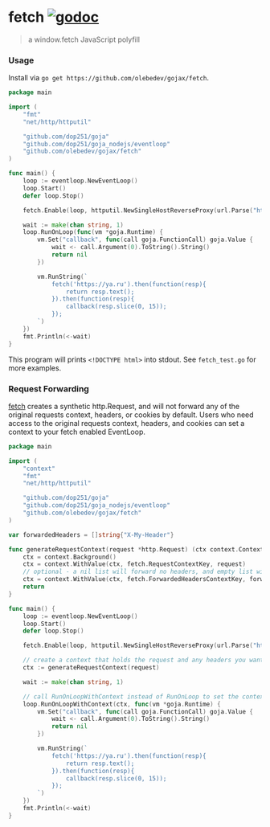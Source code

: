 # fetch [![godoc](http://img.shields.io/badge/godoc-reference-blue.svg?style=flat)](https://godoc.org/github.com/olebedev/gojax/fetch)

> a window.fetch JavaScript polyfill

### Usage

Install via `go get https://github.com/olebedev/gojax/fetch`.

```go
package main

import (
	"fmt"
	"net/http/httputil"

	"github.com/dop251/goja"
	"github.com/dop251/goja_nodejs/eventloop"
	"github.com/olebedev/gojax/fetch"
)

func main() {
	loop := eventloop.NewEventLoop()
	loop.Start()
	defer loop.Stop()

	fetch.Enable(loop, httputil.NewSingleHostReverseProxy(url.Parse("https://ya.ru")))

	wait := make(chan string, 1)
	loop.RunOnLoop(func(vm *goja.Runtime) {
		vm.Set("callback", func(call goja.FunctionCall) goja.Value {
			wait <- call.Argument(0).ToString().String()
			return nil
		})

		vm.RunString(`
			fetch('https://ya.ru').then(function(resp){
				return resp.text();
			}).then(function(resp){
				callback(resp.slice(0, 15));
			});
		`)
	})
	fmt.Println(<-wait)
}
```

This program will prints `<!DOCTYPE html>` into stdout. See `fetch_test.go` for more examples.

### Request Forwarding

[fetch](https://github.com/olebedev/gojax/tree/master/fetch) creates a synthetic http.Request, and will not forward any of the original requests context, headers, or cookies by default. Users who need access to the original requests context, headers, and cookies can set a context to your fetch enabled EventLoop.

```go
package main

import (
	"context"
	"fmt"
	"net/http/httputil"

	"github.com/dop251/goja"
	"github.com/dop251/goja_nodejs/eventloop"
	"github.com/olebedev/gojax/fetch"
)

var forwardedHeaders = []string{"X-My-Header"}

func generateRequestContext(request *http.Request) (ctx context.Context) {
	ctx = context.Background()
	ctx = context.WithValue(ctx, fetch.RequestContextKey, request)
	// optional - a nil list will forward no headers, and empty list will forward all headers, specified lists will only forward the headers specified
	ctx = context.WithValue(ctx, fetch.ForwardedHeadersContextKey, forwardedHeaders)
	return
}

func main() {
	loop := eventloop.NewEventLoop()
	loop.Start()
	defer loop.Stop()

	fetch.Enable(loop, httputil.NewSingleHostReverseProxy(url.Parse("https://ya.ru")))

	// create a context that holds the request and any headers you want forwarded from the original request
	ctx := generateRequestContext(request)

	wait := make(chan string, 1)

	// call RunOnLoopWithContext instead of RunOnLoop to set the context for the individual execution run
	loop.RunOnLoopWithContext(ctx, func(vm *goja.Runtime) {
		vm.Set("callback", func(call goja.FunctionCall) goja.Value {
			wait <- call.Argument(0).ToString().String()
			return nil
		})

		vm.RunString(`
			fetch('https://ya.ru').then(function(resp){
				return resp.text();
			}).then(function(resp){
				callback(resp.slice(0, 15));
			});
		`)
	})
	fmt.Println(<-wait)
}
```

